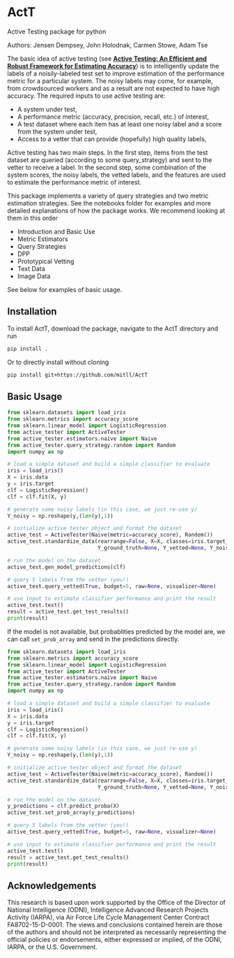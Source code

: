 # ActT
Active Testing package for python

Authors: Jensen Dempsey, John Holodnak, Carmen Stowe, Adam Tse

The basic idea of active testing (see __[Active Testing: An Efficient and Robust Framework for Estimating Accuracy](https://icml.cc/Conferences/2018/Schedule?showEvent=2681)__) is to intelligently update the labels of a noisily-labeled test set to improve estimation of the performance metric for a particular system.  The noisy labels may come, for example, from crowdsourced workers and as a result are not expected to have high accuracy.  The required inputs to use active testing are:
* A system under test,
* A performance metric (accuracy, precision, recall, etc.) of interest,
* A test dataset where each item has at least one noisy label and a score from the system under test,
* Access to a vetter that can provide (hopefully) high quality labels,

Active testing has two main steps.  In the first step, items from the test dataset are queried (according to some query_strategy) and sent to the vetter to receive a label.  In the second step, some combination of the system scores, the noisy labels, the vetted labels, and the features are used to estimate the performance metric of interest.

This package implements a variety of query strategies and two metric estimation strategies.  See the notebooks folder for  examples and more detailed explanations of how the package works.  We recommend looking at them in this order
* Introduction and Basic Use
* Metric Estimators
* Query Strategies
* DPP
* Prototypical Vetting
* Text Data
* Image Data

See below for examples of basic usage.


## Installation

To install ActT, download the package, navigate to the ActT directory and run
```bash
pip install .
```
Or to directly install without cloning
```bash
pip install git+https://github.com/mitll/ActT
```
## Basic Usage
```python
from sklearn.datasets import load_iris
from sklearn.metrics import accuracy_score
from sklearn.linear_model import LogisticRegression
from active_tester import ActiveTester
from active_tester.estimators.naive import Naive
from active_tester.query_strategy.random import Random
import numpy as np

# load a simple dataset and build a simple classifier to evaluate
iris = load_iris()
X = iris.data
y = iris.target
clf = LogisticRegression()
clf = clf.fit(X, y)

# generate some noisy labels (in this case, we just re-use y)
Y_noisy = np.reshape(y,(len(y),1))

# initialize active tester object and format the dataset
active_test = ActiveTester(Naive(metric=accuracy_score), Random())
active_test.standardize_data(rearrange=False, X=X, classes=iris.target_names, 
                             Y_ground_truth=None, Y_vetted=None, Y_noisy=Y_noisy)

# run the model on the dataset
active_test.gen_model_predictions(clf)

# query 5 labels from the vetter (you!)
active_test.query_vetted(True, budget=5, raw=None, visualizer=None)

# use input to estimate classifier performance and print the result
active_test.test()
result = active_test.get_test_results()
print(result)
```

If the model is not available, but probablities predicted by the model are, we can call `set_prob_array` and send in the predictions directly.

```python
from sklearn.datasets import load_iris
from sklearn.metrics import accuracy_score
from sklearn.linear_model import LogisticRegression
from active_tester import ActiveTester
from active_tester.estimators.naive import Naive
from active_tester.query_strategy.random import Random
import numpy as np

# load a simple dataset and build a simple classifier to evaluate
iris = load_iris()
X = iris.data
y = iris.target
clf = LogisticRegression()
clf = clf.fit(X, y)

# generate some noisy labels (in this case, we just re-use y)
Y_noisy = np.reshape(y,(len(y),1))

# initialize active tester object and format the dataset
active_test = ActiveTester(Naive(metric=accuracy_score), Random())
active_test.standardize_data(rearrange=False, X=X, classes=iris.target_names, 
                             Y_ground_truth=None, Y_vetted=None, Y_noisy=Y_noisy)

# run the model on the dataset
y_predictions = clf.predict_proba(X)
active_test.set_prob_array(y_predictions)

# query 5 labels from the vetter (you!)
active_test.query_vetted(True, budget=5, raw=None, visualizer=None)

# use input to estimate classifier performance and print the result
active_test.test()
result = active_test.get_test_results()
print(result)
```
## Acknowledgements

This research is based upon work supported by the Office of the Director of National Intelligence (ODNI), Intelligence Advanced Research Projects Activity (IARPA), via Air Force Life Cycle Management Center Contract FA8702-15-D-0001. The views and conclusions contained herein are those of the authors and should not be interpreted as necessarily representing the official policies or endorsements, either expressed or implied, of the ODNI, IARPA, or the U.S. Government.
